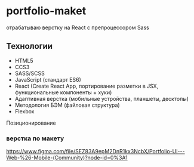 # portfolio-maket

отрабатываю верстку на React с препроцессором Sass
## Технологии

+ HTML5
+ CCS3
+ SASS/SCSS
+ JavaScript (стандарт ES6)
+ React (Create React App, портирование разметки в JSX, функциональные компоненты + хуки)
+ Адаптивная верстка (мобильные устройства, планшеты, десктопы)
+ Методология БЭМ (файловая структура)
+ Flexbox

Позиционирование
### верстка по макету
https://www.figma.com/file/SEZ83A9epM2DnR1kx3NcbX/Portfolio-UI---Web-%26-Mobile-(Community)?node-id=0%3A1


